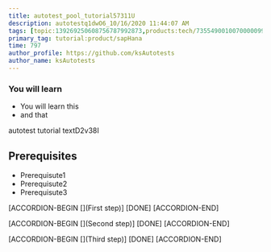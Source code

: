 ```yaml
---
title: autotest_pool_tutorial57311U
description: autotestq1dwO6_10/16/2020 11:44:07 AM
tags: [topic:139269250608756787992873,products:tech/73554900100700000996,tutorial:experience/advanced]
primary_tag: tutorial:product/sapHana
time: 797
author_profile: https://github.com/ksAutotests
author_name: ksAutotests
---
```

### You will learn
- You will learn this
- and that

autotest tutorial textD2v38I

## Prerequisites
- Prerequisute1
- Prerequisute2
- Prerequisute3

[ACCORDION-BEGIN [](First step)]
[DONE]
[ACCORDION-END]

[ACCORDION-BEGIN [](Second step)]
[DONE]
[ACCORDION-END]

[ACCORDION-BEGIN [](Third step)]
[DONE]
[ACCORDION-END]

